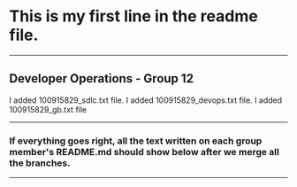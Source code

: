 # This is my first line in the readme file.

---

## Developer Operations - Group 12

I added 100915829_sdlc.txt file.
I added 100915829_devops.txt file.
I added 100915829_gb.txt file

---

### If everything goes right, all the text written on each group member's README.md should show below after we merge all the branches.

---

